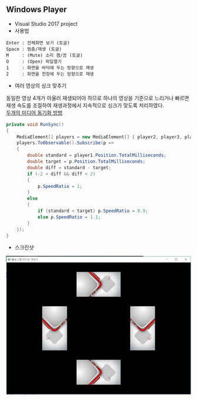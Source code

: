 ## Windows Player

- Visual Studio 2017 project
- 사용법
```
Enter : 전체화면 보기 (토글)
Space : 멈춤/재생 (토글)
M     : (Mute) 소리 켬/끔 (토글)
O     : (Open) 파일열기
1     : 화면을 바닥에 두는 방향으로 재생
2     : 화면을 천장에 두는 방향으로 재생
```

- 여러 영상의 싱크 맞추기

동일한 영상 4개가 아울러 재생되어야 하므로 하나의 영상을 기준으로 느리거나 빠르면 재생 속도를 조절하여 재생과정에서 지속적으로 싱크가 맞도록 처리하였다.<br/>
[두개의 미디어 동기화 방법](http://www.hoons.net/Board/net3tip/Content/36975)

```csharp
private void RunSync()
{
    MediaElement[] players = new MediaElement[] { player2, player3, player4 };
    players.ToObservable().Subscribe(p =>
    {
        double standard = player1.Position.TotalMilliseconds;
        double target = p.Position.TotalMilliseconds;
        double diff = standard - target;
        if (-2 < diff && diff < 2)
        {
            p.SpeedRatio = 1;
        }
        else
        {
            if (standard < target) p.SpeedRatio = 0.9;
            else p.SpeedRatio = 1.1;
        }
    });
}
```

- 스크린샷

![windows_player](../images/WindowsPlayerScreenShot.JPG)
